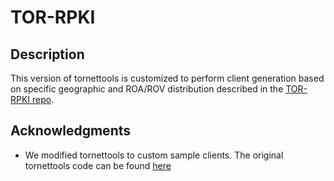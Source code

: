 # TOR-RPKI

## Description

This version of tornettools is customized to perform client generation based on specific geographic and ROA/ROV distribution described in the [TOR-RPKI repo](https://github.com/z-lu2017/TOR-RPKI.git).


## Acknowledgments

* We modified tornettools to custom sample clients. The original tornettools code can be found [here](https://github.com/shadow/tornettools)
